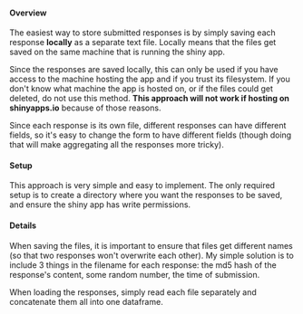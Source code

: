 #### Overview

The easiest way to store submitted responses is by simply saving each response **locally** as a separate text file. Locally means that the files get saved on the same machine that is running the shiny app.  

Since the responses are saved locally, this can only be used if you have access to the machine hosting the app and if you trust its filesystem.  If you don't know what machine the app is hosted on, or if the files could get deleted, do not use this method. **This approach will not work if hosting on shinyapps.io** because of those reasons.  

Since each response is its own file, different responses can have different fields, so it's easy to change the form to have different fields (though doing that will make aggregating all the responses more tricky).

#### Setup

This approach is very simple and easy to implement. The only required setup is to create a directory where you want the responses to be saved, and ensure the shiny app has write permissions.

#### Details

When saving the files, it is important to ensure that files get different names (so that two responses won't overwrite each other). My simple solution is to include 3 things in the filename for each response: the md5 hash of the response's content, some random number, the time of submission.

When loading the responses, simply read each file separately and concatenate them all into one dataframe.
